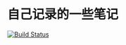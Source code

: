 # 自己记录的一些笔记
[![Build Status](https://travis-ci.org/sunwu51/notebook.svg?branch=master)](https://travis-ci.org/sunwu51/notebook)
